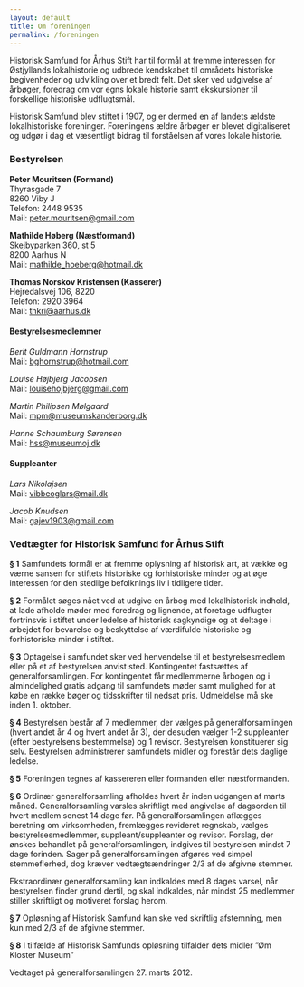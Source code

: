 ```yaml
---
layout: default
title: Om foreningen
permalink: /foreningen
---
```


Historisk Samfund for Århus Stift har til formål at fremme interessen for Østjyllands lokalhistorie og udbrede kendskabet til områdets historiske begivenheder og udvikling over et bredt felt. Det sker ved udgivelse af årbøger, foredrag om vor egns lokale historie samt ekskursioner til forskellige historiske udflugtsmål.

Historisk Samfund blev stiftet i 1907, og er dermed en af landets ældste lokalhistoriske foreninger. Foreningens ældre årbøger er blevet digitaliseret og udgør i dag et væsentligt bidrag til forståelsen af vores lokale historie. 


### Bestyrelsen
**Peter Mouritsen (Formand)**<br>
Thyrasgade 7<br>
8260 Viby J<br>
Telefon: 2448 9535<br>
Mail: peter.mouritsen@gmail.com

**Mathilde Høberg (Næstformand)**<br>
Skejbyparken 360, st 5<br>
8200 Aarhus N<br>
Mail: mathilde_hoeberg@hotmail.dk

**Thomas Norskov Kristensen (Kasserer)**<br>
Hejredalsvej 106, 8220<br>
Telefon: 2920 3964<br>
Mail: thkri@aarhus.dk

#### Bestyrelsesmedlemmer
*Berit Guldmann Hornstrup*<br>
Mail: bghornstrup@hotmail.com

*Louise Højbjerg Jacobsen*<br>
Mail: louisehojbjerg@gmail.com

*Martin Philipsen Mølgaard*<br>
Mail: mpm@museumskanderborg.dk

*Hanne Schaumburg Sørensen*<br>
Mail: hss@museumoj.dk

#### Suppleanter
*Lars Nikolajsen*<br>
Mail: vibbeoglars@mail.dk 
 
*Jacob Knudsen*<br>
Mail: gajev1903@gmail.com


### Vedtægter for Historisk Samfund for Århus Stift
**§ 1**
Samfundets formål er at fremme oplysning af historisk art, at vække og værne sansen for stiftets historiske og forhistoriske minder og at øge interessen for den stedlige befolknings liv i tidligere tider.

**§ 2**
Formålet søges nået ved at udgive en årbog med lokalhistorisk indhold, at lade afholde møder med foredrag og lignende, at foretage udflugter fortrinsvis i stiftet under ledelse af historisk sagkyndige og at deltage i arbejdet for bevarelse og beskyttelse af værdifulde historiske og forhistoriske minder i stiftet.

**§ 3**
Optagelse i samfundet sker ved henvendelse til et bestyrelsesmedlem eller på et af bestyrelsen anvist sted. Kontingentet fastsættes af generalforsamlingen. For kontingentet får medlemmerne årbogen og i almindelighed gratis adgang til samfundets møder samt mulighed for at købe en række bøger og tidsskrifter til nedsat pris. Udmeldelse må ske inden 1. oktober.

**§ 4**
Bestyrelsen består af 7 medlemmer, der vælges på generalforsamlingen (hvert andet år 4 og hvert andet år 3), der desuden vælger 1-2 suppleanter (efter bestyrelsens bestemmelse) og 1 revisor. Bestyrelsen konstituerer sig selv. Bestyrelsen administrerer samfundets midler og forestår dets daglige ledelse.

**§ 5**
Foreningen tegnes af kassereren eller formanden eller næstformanden.

**§ 6**
Ordinær generalforsamling afholdes hvert år inden udgangen af marts måned. Generalforsamling varsles skriftligt med angivelse af dagsorden til hvert medlem senest 14 dage før. På generalforsamlingen aflægges beretning om virksomheden, fremlægges revideret regnskab, vælges bestyrelsesmedlemmer, suppleant/suppleanter og revisor. Forslag, der ønskes behandlet på generalforsamlingen, indgives til bestyrelsen mindst 7 dage forinden. Sager på generalforsamlingen afgøres ved simpel stemmeflerhed, dog kræver vedtægtsændringer 2/3 af de afgivne stemmer.

Ekstraordinær generalforsamling kan indkaldes med 8 dages varsel, når bestyrelsen finder grund dertil, og skal indkaldes, når mindst 25 medlemmer stiller skriftligt og motiveret forslag herom.

**§ 7**
Opløsning af Historisk Samfund kan ske ved skriftlig afstemning, men kun med 2/3 af de afgivne stemmer.

**§ 8**
I tilfælde af Historisk Samfunds opløsning tilfalder dets midler ”Øm Kloster Museum”

Vedtaget på generalforsamlingen 27. marts 2012.
